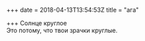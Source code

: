 +++
date = 2018-04-13T13:54:53Z
title = "ага"

+++ 
Солнце круглое   
Это потому, что твои зрачки круглые.